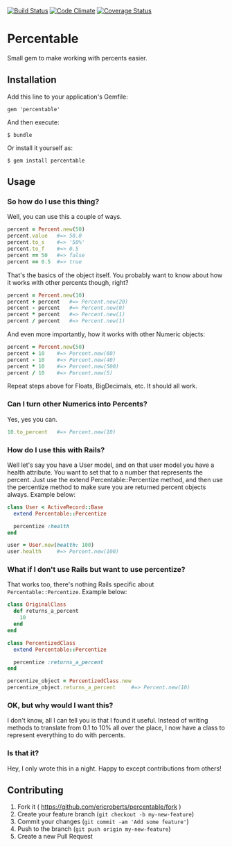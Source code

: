 [![Build Status](https://travis-ci.org/ericroberts/percentable.png?branch=master)](https://travis-ci.org/ericroberts/percentable)
[![Code Climate](https://codeclimate.com/github/ericroberts/percentable.png)](https://codeclimate.com/github/ericroberts/percentable)
[![Coverage Status](https://coveralls.io/repos/ericroberts/percentable/badge.png?branch=master)](https://coveralls.io/r/ericroberts/percentable?branch=master)

# Percentable

Small gem to make working with percents easier.

## Installation

Add this line to your application's Gemfile:

    gem 'percentable'

And then execute:

    $ bundle

Or install it yourself as:

    $ gem install percentable

## Usage

### So how do I use this thing?

Well, you can use this a couple of ways.

``` ruby
percent = Percent.new(50)
percent.value   #=> 50.0
percent.to_s    #=> '50%'
percent.to_f    #=> 0.5
percent == 50   #=> false
percent == 0.5  #=> true
```

That's the basics of the object itself. You probably want to know about how it works with other percents though, right?

``` ruby
percent = Percent.new(10)
percent + percent   #=> Percent.new(20)
percent - percent   #=> Percent.new(0)
percent * percent   #=> Percent.new(1)
percent / percent   #=> Percent.new(1)
```

And even more importantly, how it works with other Numeric objects:

``` ruby
percent = Percent.new(50)
percent + 10    #=> Percent.new(60)
percent - 10    #=> Percent.new(40)
percent * 10    #=> Percent.new(500)
percent / 10    #=> Percent.new(5)
```

Repeat steps above for Floats, BigDecimals, etc. It should all work.

### Can I turn other Numerics into Percents?

Yes, yes you can.

``` ruby
10.to_percent   #=> Percent.new(10)
```

### How do I use this with Rails?

Well let's say you have a User model, and on that user model you have a health attribute. You want to set that to a number that represents the percent. Just use the extend Percentable::Percentize method, and then use the percentize method to make sure you are returned percent objects always. Example below:

``` ruby
class User < ActiveRecord::Base
  extend Percentable::Percentize

  percentize :health
end

user = User.new(health: 100)
user.health     #=> Percent.new(100)
```

### What if I don't use Rails but want to use percentize?

That works too, there's nothing Rails specific about `Percentable::Percentize`. Example below:

``` ruby
class OriginalClass
  def returns_a_percent
    10
  end
end

class PercentizedClass
  extend Percentable::Percentize

  percentize :returns_a_percent
end

percentize_object = PercentizedClass.new
percentize_object.returns_a_percent     #=> Percent.new(10)
```

### OK, but why would I want this?

I don't know, all I can tell you is that I found it useful. Instead of writing methods to translate from 0.1 to 10% all over the place, I now have a class to represent everything to do with percents.

### Is that it?

Hey, I only wrote this in a night. Happy to except contributions from others!

## Contributing

1. Fork it ( https://github.com/ericroberts/percentable/fork )
2. Create your feature branch (`git checkout -b my-new-feature`)
3. Commit your changes (`git commit -am 'Add some feature'`)
4. Push to the branch (`git push origin my-new-feature`)
5. Create a new Pull Request
